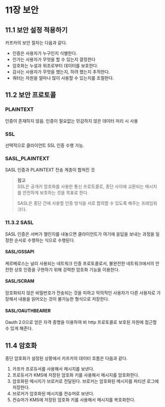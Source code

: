 # 11장 보안

## 11.1 보안 설정 적용하기
카프카의 보안 절차는 다음과 같다.
- 인증은 사용자가 누구인지 식별한다.
- 인가는 사용자가 무엇을 할 수 있는지 결정한다
- 암호화는 누설과 위조로부터 데이터를 보호한다.
- 감사는 사용자가 무엇을 했는지, 하려 했는지 추적한다.
- 쿼터는 자원을 얼마나 많이 사용할 수 있는지를 조절한다.

## 11.2 보안 프로토콜

### PLAINTEXT
인증이 존재하지 않음. 인증이 필요없는 민감하지 않은 데이터 처리 시 사용

### SSL
선택적으로 클라이언트 SSL 인증 수행 가능.

### SASL_PLAINTEXT
SASL 인증과 PLAINTEXT 전송 계층이 합쳐진 것

> **참고**  
> SSL은 공개키 암호화를 사용한 통신 프로토콜로, 종단 사이에 교환되는 메시지를 안전하게 보호하는 것을 목표로 한다.  
> 
> SASL은 종단 간에 사용할 인증 방식을 서로 합의할 수 있도록 해주는 프레임워크다.

### 11.3.2 SASL
SASL 인증은 서버가 챌린지를 내놓으면 클라이언트가 여기에 응답을 보내는 과정을 일정한 순서로 수행하는 식으로 수행된다.

#### SASL/GSSAPI
케르베로스는 널리 사용되는 네트워크 인증 프로토콜로서, 불완전한 네트워크에서의 안전한 상호 인증을 구현하기 위해 강력한 암호화 기능을 이용한다.

#### SASL/SCRAM
암호화되지 않은 비밀번호가 전송되는 것을 피하고 악의적인 사용자가 다른 사용자로 가장해서 내용을 읽어오는 것이 불가능한 형식으로 저장한다.

#### SASL/OAUTHBEARER
Oauth 2.0으로 얻은 자격 증명을 이용하여 비 http 프로토콜로 보호된 자원에 접근할 수 있게 해준다. 

## 11.4 암호화
종단 암호화가 설정된 상황에서 카프카의 데이터 흐름은 다음과 같다.
1. 카프카 프로듀서를 사용해서 메시지를 보낸다.
2. 프로듀서가 KMS에 저장된 암호화 키를 사용해서 메시지를 암호화한다.
3. 암호화된 메시지가 브로커로 전달된다. 브로커는 암호화된 메시지를 파티션 로그에 저장한다.
4. 브로커가 암호화된 메시지를 컨슈머로 보낸다.
5. 컨슈머가 KMS에 저장된 암호화 키를 사용해서 메시지를 복호화한다.

